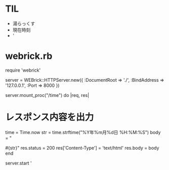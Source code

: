 # TIL  
- 湯らっくす  
- 現在時刻  
- '
 # webrick.rb
 require 'webrick'

 server = WEBrick::HTTPServer.new({ 
   :DocumentRoot => './',
   :BindAddress => '127.0.0.1',
   :Port => 8000
 })

 server.mount_proc("/time") do |req, res|
  # レスポンス内容を出力
  time = Time.now
  str = time.strftime("%Y年%m月%d日 %H:%M:%S")
  body = 
  "<html><head>
  <meta charset=utf-8>
  <title>Time</title>
  </head><body>#{str}</body></html>"
  res.status = 200
  res['Content-Type'] = 'text/html'
  res.body = body
 end
 
 server.start
'
